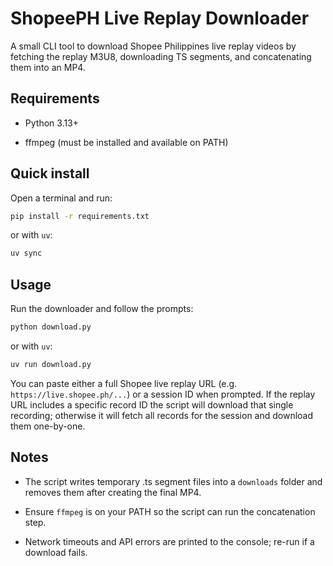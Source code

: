 # ShopeePH Live Replay Downloader

 
A small CLI tool to download Shopee Philippines live replay videos by fetching the replay M3U8, downloading TS segments, and concatenating them into an MP4.

## Requirements

- Python 3.13+

- ffmpeg (must be installed and available on PATH)

## Quick install

Open a terminal and run:

```sh
pip install -r requirements.txt
```

or with `uv`:

```sh
uv sync
```

## Usage

Run the downloader and follow the prompts:

```sh
python download.py
```

or with `uv`:

```sh
uv run download.py
```

You can paste either a full Shopee live replay URL (e.g. `https://live.shopee.ph/...`) or a session ID when prompted. If the replay URL includes a specific record ID the script will download that single recording; otherwise it will fetch all records for the session and download them one-by-one.

## Notes

- The script writes temporary .ts segment files into a `downloads` folder and removes them after creating the final MP4.

- Ensure `ffmpeg` is on your PATH so the script can run the concatenation step.

- Network timeouts and API errors are printed to the console; re-run if a download fails.
